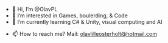 - 👋 Hi, I’m @OlavPL
- 👀 I’m interested in Games, boulerding, & Code
- 🌱 I’m currently learning C# & Unity, visual computing and AI
<!-- - 💞️ I’m looking to collaborate on ... -->
- 📫 How to reach me? Mail: olavlilleosterholt@hotmail.com

<!---
Snickerade/Snickerade is a ✨ special ✨ repository because its `README.md` (this file) appears on your GitHub profile.
You can click the Preview link to take a look at your changes.
--->
